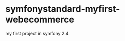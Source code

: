 symfonystandard-myfirst-webecommerce
====================================

my first project in symfony 2.4

